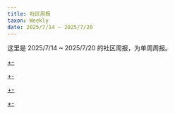 ```yaml
---
title: 社区周报
taxon: Weekly
date: 2025/7/14 ~ 2025/7/20
---
```


这里是 2025/7/14 ~ 2025/7/20 的社区周报，为单周周报。

[+-](/weekly/weekly9/official.md#:embed)

[+-](/weekly/weekly9/projects.md#:embed)

[+-](/weekly/weekly9/packages.md#:embed)

[+-](/weekly/weekly9/community.md#:embed)
